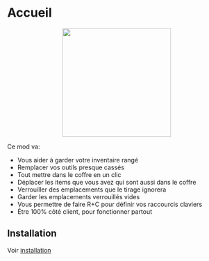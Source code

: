 # Accueil

<p align="center">
    <img src="https://raw.githubusercontent.com/blackd/Inventory-Profiles/all-in-one/description/output.webp" width="250px">
</p>

Ce mod va:

- Vous aider à garder votre inventaire rangé
- Remplacer vos outils presque cassés
- Tout mettre dans le coffre en un clic
- Déplacer les items que vous avez qui sont aussi dans le coffre                                           
- Verrouiller des emplacements que le tirage ignorera
- Garder les emplacements verrouillés vides
- Vous permettre de faire R+C pour définir vos raccourcis claviers
- Être 100% côté client, pour fonctionner partout

## Installation

Voir [installation](installation/index.md)

